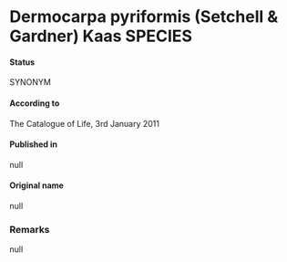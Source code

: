 # Dermocarpa pyriformis (Setchell & Gardner) Kaas SPECIES

#### Status
SYNONYM

#### According to
The Catalogue of Life, 3rd January 2011

#### Published in
null

#### Original name
null

### Remarks
null